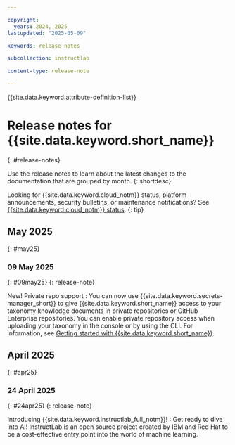 ```yaml
---

copyright: 
  years: 2024, 2025
lastupdated: "2025-05-09"

keywords: release notes

subcollection: instructlab

content-type: release-note

---
```


{{site.data.keyword.attribute-definition-list}}


# Release notes for {{site.data.keyword.short_name}}
{: #release-notes}

Use the release notes to learn about the latest changes to the documentation that are grouped by month.
{: shortdesc}

Looking for {{site.data.keyword.cloud_notm}} status, platform announcements, security bulletins, or maintenance notifications? See [{{site.data.keyword.cloud_notm}} status](https://cloud.ibm.com/status?selected=status).
{: tip}

## May 2025
{: #may25}


### 09 May 2025
{: #09may25}
{: release-note}


New! Private repo support
:   You can now use {{site.data.keyword.secrets-manager_short}} to give {{site.data.keyword.short_name}} access to your taxonomy knowledge documents in private repositories or GitHub Enterprise repositories. You can enable private repository access when uploading your taxonomy in the console or by using the CLI. For information, see [Getting started with {{site.data.keyword.short_name}}](/docs/instructlab?topic=instructlab-getting-started&interface=ui).



## April 2025
{: #apr25}


### 24 April 2025
{: #24apr25}
{: release-note}


Introducing {{site.data.keyword.instructlab_full_notm}}!
:   Get ready to dive into AI! InstructLab is an open source project created by IBM and Red Hat to be a cost-effective entry point into the world of machine learning.
